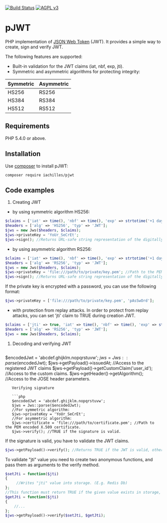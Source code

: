[![Build Status](https://travis-ci.org/iAchilles/pjwt.svg?branch=master)](https://travis-ci.org/iAchilles/pjwt)
[![AGPL v3](http://www.gnu.org/graphics/agplv3-88x31.png)](http://www.gnu.org/licenses/agpl-3.0.html)

pJWT
===

PHP implementation of [JSON Web Token](https://tools.ietf.org/html/draft-ietf-oauth-json-web-token-31) (JWT). It provides a simple way to create, sign and verify JWT.

The following features are supported:
   - Built-in validation for the JWT claims (iat, nbf, exp, jti).
   - Symmetric and asymmetric algorithms for protecting integrity:

   | Symmetric | Asymmetric
   | --------- | ---------
   | HS256     | RS256
   | HS384     | RS384
   | HS512     | RS512


Requirements
------------
PHP 5.4.0 or above.


Installation
------------
Use [composer](https://getcomposer.org/) to install pJWT:

```
composer require iachilles/pjwt
```

Code examples
-------------

1. Creating JWT
  - by using symmetric algorithm HS256:

  ```php
  $claims = ['iat' => time(), 'nbf' => time(), 'exp' => strtotime('+1 day'), 'iss' => 'domain.com', 'uid' => 1];
  $headers = ['alg' => 'HS256', 'typ' => 'JWT'];
  $jws = new Jws($headers, $claims);
  $jws->privateKey = 'YoUr_SeCrEt';
  $jws->sign(); //Returns URL-safe string representation of the digitally signed JWT. This encoded JWT can be sent to a user.
  ```

  - by using asymmetric algorithm RS256:

   ```php
  $claims = ['iat' => time(), 'nbf' => time(), 'exp' => strtotime('+1 day'), 'iss' => 'domain.com', 'uid' => 1];
  $headers = ['alg' => 'RS256', 'typ' => 'JWT'];
  $jws = new Jws($headers, $claims);
  $jws->privateKey = 'file:///path/to/private/key.pem'; //Path to the PEM encoded private key.
  $jws->sign(); //Returns URL-safe string representation of the digitally signed JWT. This encoded JWT can be sent to a user.
  ```
   If the private key is encrypted with a password, you can use the following format:

   ```php
  $jws->privateKey = ['file:///path/to/private/key.pem', 'pAsSwOrd'];
   ```

  - with protection from replay attacks.
    In order to protect from replay attacks, you can set 'jti' claim to TRUE during creation JWT.

   ```php
  $claims = ['jti' => true, 'iat' => time(), 'nbf' => time(), 'exp' => strtotime('+1 day')];
  $headers = ['alg' => 'RS256', 'typ' => 'JWT'];
  $jws = new Jws($headers, $claims);
  ```

1. Decoding and verifying JWT

   ```php
$encodedJwt = 'abcdef.ghijklm.nopqrstuvw';
$jws = Jws::parse($encodedJwt);
$jws->getPayload()->issuedAt; //Access to the registered JWT claims
$jws->getPayload()->getCustomClaim('user_id'); //Access to the custom claims.
$jws->getHeader()->getAlgorithm(); //Access to the JOSE header parameters.
```
   Verifying signature

   ```php
   $encodedJwt = 'abcdef.ghijklm.nopqrstuvw';
   $jws = Jws::parse($encodedJwt);
   //For symmetric algorithm:
   $jws->privateKey = 'YoUr_SeCrEt';
   //For asymmetric algorithm:
   $jws->certificate = 'file:///path/to/certificate.pem'; //Path to the PEM encoded X.509 certificate.
   $jws->verify(); //TRUE if the signature is valid.
   ```
   If the signature is valid, you have to validate the JWT claims.

   ```php
   $jws->getPayload()->verify(); //Returns TRUE if the JWT is valid, otherwise it returns a string that contains an error message.
   ```

   To validate "jti" value you need to create two anonymous functions, and pass them as arguments to the verify method.
   ```php
   $setJti = function($jti)
   {
        //Writes "jti" value into storage. (E.g. Redis Db)
   };
   //This function must return TRUE if the given value exists in storage, false otherwise.
   $getJti = function($jti)
   {
       //...
   };
   $jws->getPayload()->verify($setJti, $getJti);
   ```
